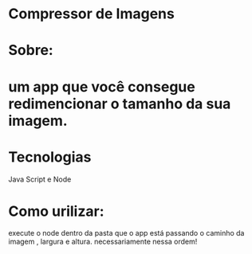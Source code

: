 <h1>Compressor de Imagens</h1>

<h1>Sobre:<h1> um app que você consegue redimencionar o tamanho da sua imagem.

<h1>Tecnologias</h1> Java Script e Node

<h1>Como urilizar:</h1> execute o node dentro da pasta que o app está passando o caminho da imagem , largura e altura.
necessariamente nessa ordem! 